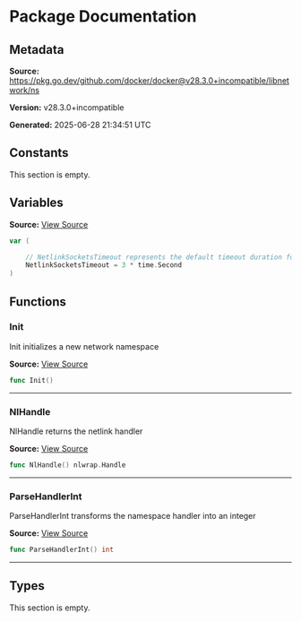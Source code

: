 # Package Documentation

## Metadata

**Source:** https://pkg.go.dev/github.com/docker/docker@v28.3.0+incompatible/libnetwork/ns

**Version:** v28.3.0+incompatible

**Generated:** 2025-06-28 21:34:51 UTC

## Constants

This section is empty.

## Variables

**Source:** [View Source](https://github.com/docker/docker/blob/v28.3.0/libnetwork/ns/init_linux.go#L15)

```go
var (

	// NetlinkSocketsTimeout represents the default timeout duration for the sockets
	NetlinkSocketsTimeout = 3 * time.Second
)
```

## Functions

### Init

Init initializes a new network namespace

**Source:** [View Source](https://github.com/docker/docker/blob/v28.3.0/libnetwork/ns/init_linux.go#L24)  

```go
func Init()
```

---

### NlHandle

NlHandle returns the netlink handler

**Source:** [View Source](https://github.com/docker/docker/blob/v28.3.0/libnetwork/ns/init_linux.go#L52)  

```go
func NlHandle() nlwrap.Handle
```

---

### ParseHandlerInt

ParseHandlerInt transforms the namespace handler into an integer

**Source:** [View Source](https://github.com/docker/docker/blob/v28.3.0/libnetwork/ns/init_linux.go#L41)  

```go
func ParseHandlerInt() int
```

---

## Types

This section is empty.


